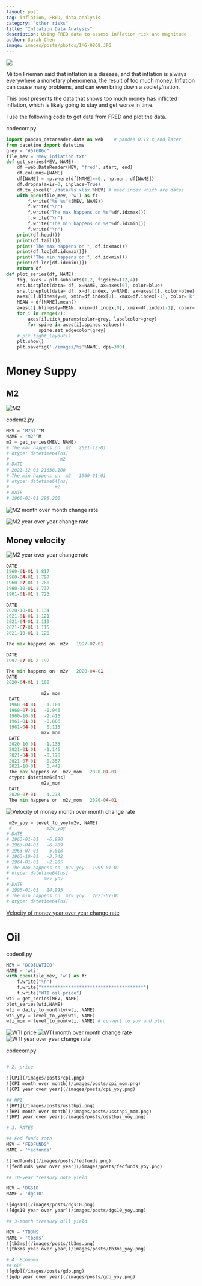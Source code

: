 ```yaml
---
layout: post
tag: inflation, FRED, data analysis
category: "other risks"
title: "Inflation Data Analysis"
description: Using FRED data to assess inflation risk and magnitude
author: Sarah Chen
image: images/posts/photos/IMG-0869.JPG
---
```


![](/images/posts/photos/IMG-0869.jpg)

Milton Frieman said that inflation is a disease, and that inflation is always everywhere a monetary phenomena, the result of too much money.  Inflation can cause many problems, and can even bring down a society/nation. 
<!-- what's the cause of the disease,
how do we cure the disease?
what are the effects of the cure?
What are the side effects of it?
What if we don't cure it? -->
This post presents the data that shows too much money has inflicted inflation, which is likely going to stay and get worse in time.  

I use the following code to get data from FRED and plot the data. 
<div class="code-head"><span>code</span>corr.py</div> 

```python
import pandas_datareader.data as web    # pandas 0.19.x and later
from datetime import datetime
grey = "#57606c"
file_mev = 'mev_inflation.txt'
def get_series(MEV, NAME):
    df =web.DataReader(MEV, "fred", start, end)
    df.columns=[NAME]
    df[NAME] = np.where(df[NAME]==0., np.nan, df[NAME])
    df.dropna(axis=0, inplace=True)
    df.to_excel('./data/%s.xlsx'%MEV) # need index which are dates
    with open(file_mev, 'w') as f:
        f.write("%s %s"%(MEV, NAME))
        f.write("\n") 
        f.write("The max happens on %s"%df.idxmax())
        f.write("\n")
        f.write("The min happens on %s"%df.idxmin())
        f.write("\n")
    print(df.head())
    print(df.tail())
    print("The max happens on ", df.idxmax())
    print(df.loc[df.idxmax()])
    print("The min happens on ", df.idxmin())
    print(df.loc[df.idxmin()])
    return df
def plot_series(df, NAME):
    fig, axes = plt.subplots(1,2, figsize=(12,4))
    sns.histplot(data= df, x=NAME, ax=axes[0], color=blue)
    sns.lineplot(data= df, x=df.index, y=NAME, ax=axes[1], color=blue)
    axes[1].hlines(y=0, xmin=df.index[0], xmax=df.index[-1], color='k', linestyle='dashed', linewidth=0.5)
    MEAN = df[NAME].mean()
    axes[1].hlines(y=MEAN, xmin=df.index[0], xmax=df.index[-1], color='red', alpha=.5,linestyle='dashed', linewidth=0.5)
    for i in range(2):
        axes[i].tick_params(color=grey, labelcolor=grey)
        for spine in axes[i].spines.values():
            spine.set_edgecolor(grey)
    # plt.tight_layout()
    plt.show()
    plt.savefig('./images/%s'%NAME, dpi=300)
``` 
# Money Suppy
## M2 

![M2](/images/posts/m2.png)

<div class="code-head"><span>code</span>m2.py</div> 

```python
MEV = 'M2Sl'^M
NAME = "m2"^M
m2 = get_series(MEV, NAME)
# The max happens on  m2   2021-12-01
# dtype: datetime64[ns]
#                   m2
# DATE
# 2021-12-01 21638.100
# The min happens on  m2   1960-01-01
# dtype: datetime64[ns]
#                 m2
# DATE
# 1960-01-01 298.200
```

![M2 month over month change rate](/images/posts/m2_mom.png)

![M2 year over year change rate](/images/posts/m2_yoy.png)

## Money velocity

![M2 year over year change rate](/images/posts/m2_yoy.png)

```python
DATE
1960-01-01 1.817
1960-04-01 1.797
1960-07-01 1.780
1960-10-01 1.737
1961-01-01 1.723

DATE
2020-10-01 1.134
2021-01-01 1.121
2021-04-01 1.119
2021-07-01 1.115
2021-10-01 1.120

The max happens on  m2v   1997-07-01

DATE
1997-07-01 2.192

The min happens on  m2v   2020-04-01
DATE
2020-04-01 1.100
```

```python
             m2v_mom
 DATE
 1960-04-01   -1.101
 1960-07-01   -0.946
 1960-10-01   -2.416
 1961-01-01   -0.806
 1961-04-01    0.116
             m2v_mom
 DATE
 2020-10-01   -1.133
 2021-01-01   -1.146
 2021-04-01   -0.178
 2021-07-01   -0.357
 2021-10-01    0.448
 The max happens on  m2v_mom   2020-07-01
 dtype: datetime64[ns]
             m2v_mom
 DATE
 2020-07-01    4.273
 The min happens on  m2v_mom   2020-04-01
```
![Velocity of money month over month change rate](/images/posts/2v_mom.png)

```python
 m2v_yoy = level_to_yoy(m2v, NAME) 
 #             m2v_yoy
# DATE
# 1963-01-01   -6.990
# 1963-04-01   -6.789
# 1963-07-01   -5.618
# 1963-10-01   -3.742
# 1964-01-01   -2.205
# The max happens on  m2v_yoy   1995-01-01
# dtype: datetime64[ns]
#             m2v_yoy
# DATE
# 1995-01-01   14.995
# The min happens on  m2v_yoy   2021-07-01
# dtype: datetime64[ns]
 ```

[Velocity of money year over year change rate](/images/posts/m2v_yoy.png)

# Oil

<div class="code-head"><span>code</span>oil.py</div> 

```python
MEV = 'DCOILWTICO'
NAME = 'wti'
with open(file_mev, 'w') as f:
    f.write("\n") 
    f.write("**************************************") 
    f.write("WTI oil price")
wti = get_series(MEV, NAME)
plot_series(wti,NAME)
wti = daily_to_monthly(wti, NAME)
wti_yoy = level_to_yoy(wti, NAME) 
wti_mom = level_to_mom(wti, NAME) # convert to yoy and plot

```

![WTI price](/images/posts/wti.png)
![WTI month over month change rate](/images/posts/wti_mom.png)
![WTI year over year change rate](/images/posts/wti_yoy.png)

<div class="code-head"><span>code</span>corr.py</div> 

```python

# 2. price

![CPI](/images/posts/cpi.png)
![CPI month over month](/images/posts/cpi_mom.png)
![CPI year over year](/images/posts/cpi_yoy.png)

## HPI
![HPI](/images/posts/ussthpi.png)
![HPI month over month](/images/posts/ussthpi_mom.png)
![HPI year over year](/images/posts/ussthpi_yoy.png)

# 3. RATES

## Fed funds rate
MEV = 'FEDFUNDS'
NAME = 'fedfunds'

![fedfunds](/images/posts/fedfunds.png)
![fedfunds year over year](/images/posts/fedfunds_yoy.png)

## 10-year treasury note yield

MEV = 'DGS10'
NAME = 'dgs10'

![dgs10](/images/posts/dgs10.png)
![dgs10 year over year](/images/posts/dgs10_yoy.png)

## 3-month treasury bill yield

MEV = 'TB3MS'
NAME = 'tb3ms'
![tb3ms](/images/posts/tb3ms.png)
![tb3ms year over year](/images/posts/tb3ms_yoy.png)

# 4. Economy 
## GDP
![gdp](/images/posts/gdp.png)
![gdp year over year](/images/posts/gdp_yoy.png)
